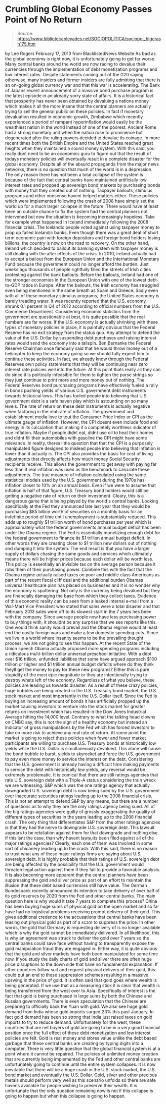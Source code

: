 # Crumbling Global Economy Passes Point of No Return

> Source: https://www.bibliotecapleyades.net/SOCIOPOLITICA/sociopol_bigcrash175.htm

by Lee Rogers
February 17, 2013
from
BlacklistedNews Website
As bad as the global economy is right now, it is
unfortunately going to get far worse.
Many central banks around the world are now
racing to devalue their currencies through the implementation of debt
monetization programs and low interest rates.
Despite
statements coming out of the G20 saying otherwise, many insiders and
former insiders are
fully admitting that there is
an on-going global currency war and
that this war is accelerating.
The Bank of Japans recent announcement of
a massive bond purchase program is the latest episode in an already
sorry state of affairs.
It is a historical fact that prosperity has
never been obtained by devaluing a nations money which makes it all the
more insane that the central planners are actually trying to sell the
general public on these policies. In fact if monetary devaluation resulted
in economic growth, Zimbabwe which recently experienced a period of rampant
hyperinflation would easily be the wealthiest nation in the world instead of
one of the poorest.
Ancient Rome had a strong monetary unit when the
nation rose to prominence but degenerated after the ruling powers decided to
devalue its coinage.
In more recent times both the British Empire and
the United States reached great heights when they maintained a sound money
system. With this said, you really dont need to be an economics guru to
figure out that the result of todays monetary policies will eventually
result in a complete disaster for the global economy.
Despite all of the absurd propaganda from the
major news networks, there is no question that much of the world is in a
depression.
The only reason there has not been a total
collapse of the system is because of the fact that central banks have
maintained artificially low interest rates and propped up sovereign bond
markets by purchasing bonds with money that they created out of nothing.
Taxpayer bailouts, stimulus programs and other
nonsense havent helped matters either. These policies which were
implemented following the crash of 2008 have simply set the world up for a
much larger collapse in the future. There would have at least been an
outside chance to fix the system had the central planners not intervened but
now the situation is becoming increasingly hopeless.
Take for example what happened in Iceland
immediately following the 2008 financial crisis. The Icelandic people
voted against using taxpayer money to prop up failed Icelandic banks.
Even though there was a great deal of short term
economic pain with foreign depositors and foreign bond holders losing
billions, the
country is now on the road to recovery.
On the other hand, Ireland which decided to
bailout its banking system with taxpayer money is still dealing with the
after effects of the crisis. In 2010, Ireland actually had to accept a
bailout from the European Union and the International Monetary Fund because
the government could no longer afford the burden.
Just weeks ago thousands of people rightfully
filled the streets of Irish cities
protesting against the bank bailouts.
Before the bailouts, Ireland had one of the
stronger economies in the European Union with one of the lowest debt-to-GDP
ratios in Europe. After the bailouts, the Irish economy has struggled even
being mentioned in the same breath as Spain and Greece.
Sadly even with all of these monetary stimulus
programs, the United States economy is barely treading water. It was
recently reported that the U.S. economy shrunk 0.1 percent in Q4 of 2012
according to official numbers from the U.S. Commerce Department.
Considering economic statistics from the
government are questionable at best, it is quite possible that the real
numbers are far worse. If the U.S. economy is actually shrinking with these
types of monetary policies in place, it is painfully obvious that the
Federal Reserve has no exit strategy from the status quo.
Any attempt to defend the value of the U.S.
Dollar by suspending debt purchases and raising interest rates would send
the economy into a tailspin.
Ben Bernanke
the Federal Reserve Chairman once
famously said that he would
throw money out of a helicopter to keep the economy going so we should
fully expect him to continue these activities.
In fact, we already know through the Federal
Reserves own policy statements that they will be
continuing near zero interest rate policies well into the future.
At this point thats really all they can do
since it is politically infeasible for them to tighten the purse strings so
they just continue to print more and more money out of nothing.
The Federal Reserves bond purchasing programs
have effectively fueled a rally in bonds pushing yields of various U.S.
government debt instruments towards historical lows. This has fooled people
into believing that U.S. government debt is a safe haven play which is
astounding on so many levels. The rate of return on these debt instruments
is actually negative when factoring in the real rate of inflation.
The government and establishment media love to
tout the Consumer Price Index or
CPI as the ultimate gauge of inflation.
However, the CPI
doesnt
even include food and energy in its calculation thus making it a
completely worthless indicator of true inflation.
Maybe if people didnt eat, didnt use oil to
heat their homes and didnt fill their automobiles with gasoline the CPI
might have some relevance.
In reality, theres little question that that
the CPI is a purposely manipulated figure designed to mislead people into
believing that inflation is lower than it actually is. The CPI also provides
the basis for cost of living adjustments that directly affects how much
money Social Security recipients receive. This allows the government to get
away with paying far less than if real inflation was used as the benchmark
to calculate these adjustments.
The true measure of inflation calculated using
the same statistical models used by the U.S. government during the 1970s has
inflation closer to 10% on an annual basis.
Even if we were to assume that inflation is half
of that figure, U.S. Treasury bond holders would still be getting a negative
rate of return on their investment.
Cleary, this is a dangerous game that is being
played by the world's central banks. Looking specifically at the Fed they
announced late last year that they would be
purchasing $85 billion worth of securities on a monthly basis for an
indefinite period of time until unemployment is substantially reduced.
This adds up to roughly $1 trillion worth of
bond purchases per year which is approximately what the federal governments
annual budget deficit has been under the Obama regime. The Fed is
essentially monetizing enough debt for the federal government to finance its
$1 trillion annual budget deficit. In other words they are creating close to
$1 trillion new dollars out of nothing and dumping it into the system.
The end result is that you have a larger supply
of dollars chasing the same goods and services which ultimately means there
will be higher prices because each dollar will be worth less.
This policy is essentially an invisible tax on
the average person because it robs them of their purchasing power. Combine
this with the fact that
the Obama regime actually raised taxes on poor and middle class
Americans as part of the recent fiscal cliff deal and the additional burden
Obamas universal healthcare plan has placed on businesses and it is no
wonder why the economy is sputtering.
Not only is the currency being devalued but they
are financially damaging the base from which they collect taxes.
Evidence of this economic reality can be seen
from a leaked internal e-mail from a Wal-Mart Vice President who stated
that sales were a total disaster and that February 2013 sales were off to
its slowest start in the 7 years hes been with the company. Since average
people now have less purchasing power to buy things with, it shouldnt be
any surprise that we see reports like this.
One would think sanity would prevail and the
Obama regime would at least end the costly foreign wars and make a few
domestic spending cuts. Since we live in a world where insanity seems to be
the prevailing thought process, we are not going to see this happen. At the
recent State of the Union speech Obama actually proposed more spending
programs including a
ridiculous multi-billion dollar universal preschool initiative.
With a debt over $16 trillion, unfunded
liabilities that some have argued approach $100 trillion or higher and $1
trillion annual budget deficits where do they think theyll get the money to
pay for these new programs?
Either this is pure stupidity of the most epic
magnitude or they are intentionally trying to destroy whats left of the
economy. Regardless of what you believe, these policies are leading us
towards disaster.
As a result of these crazy policies, huge
bubbles are being created in the U.S. Treasury bond market, the U.S. stock
market and most importantly in the U.S. Dollar itself. Since the Fed is
buying an increasing amount of bonds it has artificially propped up the
market causing investors to venture into the stock market for greater
returns on investment which has resulted in the Dow Jones Industrial Average
hitting the 14,000 level.
Contrary to what the talking head clowns on CNBC
say, this is not the sign of a healthy economy but instead an indicator of
gross manipulations by the Fed which has forced investors to take on more
risk to achieve any real rate of return.
At some point the market is going to reject
these policies when fewer and fewer market participants are willing to
purchase U.S. Treasury bonds at historically low yields while the U.S.
Dollar is simultaneously devalued. This alone will cause the bond bubble to
burst, yields to skyrocket and force the U.S. government to pay even more
money to service the interest on the debt.
Considering that the U.S. government is already
having a difficult time making payments to service the debt with
historically low yields, any reversal would be extremely problematic.
It is comical that there are still ratings
agencies that rate U.S. sovereign debt with a Triple-A status considering
the train wreck we are witnessing. S&P which was the one ratings agency that
actually downgraded U.S. sovereign debt is now being
sued by the U.S. government over inaccurate securities ratings leading
up to the 2008 financial crisis.
This is not an attempt to defend S&P by any
means, but there are a number of questions as to why they are the only
ratings agency being sued. All of the big ratings agencies were guilty of
grossly exaggerating the quality of different types of securities in the
years leading up to the 2008 financial crash.
The only thing that differentiates S&P from the
other ratings agencies is that they had the nerve to downgrade U.S.
sovereign debt. This lawsuit appears to be retaliation against them for that
downgrade and nothing else. If this isnt the case, than why havent
lawsuits been filed against all of the major ratings agencies?
Clearly, each one of them was involved in some
sort of chicanery leading up to the crash. With this said, there is no
reason to trust what any of these major ratings firms are saying about U.S.
sovereign debt. It is highly probable that their ratings of U.S. sovereign
debt are being affected by the possibility that the U.S. government would
threaten legal action against them if they fail to provide a favorable
analysis.
It is also becoming more apparent that the
central planners have been suppressing the gold and silver price as part of
an effort to maintain the illusion that these debt based currencies still
have value.
The German Bundesbank recently
announced its intention to take delivery of over half of its gold
reserves by 2020 from the Fed and other central banks.
The main question here is why would it take 7
years to complete this process? China has been
buying huge sums of physical gold on the open market and so far have had
no logistical problems receiving prompt delivery of their gold.
This gives additional credence to the
accusations that central banks have been leasing out physical gold as part
of a scam to suppress the price. In other words, the gold that Germany is
requesting delivery of is no longer available which is why the gold cannot
be immediately delivered.
In all likelihood, this is why an agreement was
struck to deliver the gold over 7 years so the central banks could save face
without having to transparently expose the gold manipulation fraud they are
engaged in.
Either way, it is quite obvious that the gold
and silver markets have both been manipulated for some time now.
If you
study the daily charts of gold and silver there are often huge price
disruptions to the down side that have no fundamental explanation. If other
countries follow suit and request physical delivery of their gold, this
could put an end to these suppression schemes resulting in a massive upswing
in the price of gold.
It is often said that gold goes where wealth is
being generated. If we use that as a measuring stick it is clear that wealth
is being transferred from the west over to Asia. Specifically of interest is
the fact that gold is being purchased in large sums by both the Chinese and
Russian governments.
There is even speculation that the Chinese are
preparing to
officially back the Yuan with gold. We also see huge gold demand from
India whose gold imports
surged 23% this past January.
In fact gold demand has been so strong that
India just
raised taxes on gold imports to try to reduce demand.
Unfortunately for the west, these countries that
are net buyers of gold are going to be in a very good financial position
once the full effect of these debt monetization and low interest policies
are felt. Gold is real money and stores value unlike the debt based garbage
that these central banks are creating by typing digits into a computer.
There is very little question that the global
financial system is at a point where it cannot be repaired.
The policies of unlimited money creation that
are currently being implemented by the Fed and other central banks are
unfortunately going to continue until the entire system collapses. It is now
inevitable that there will be a huge crash in the U.S. stock market, the
U.S. bond market and eventually the U.S. Dollar.
Gold, silver and other precious metals should
perform very well as this scenario unfolds so there are safe havens
available for people wishing to preserve their wealth.
It is unfortunate that the only question
remaining now is not if this collapse is going to happen but when this
collapse is going to happen.
